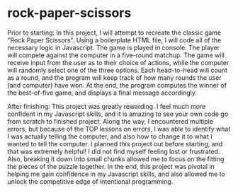 # rock-paper-scissors
Prior to starting: 
    In this project, I will attempt to recreate the classic game "Rock Paper Scissors". Using a boilerplate HTML file, I will code all of the necessary logic in Javascript. The game is played in console. The player will compete against the computer in a five-round matchup. The game will receive input from the user as to their choice of actions, while the computer will randomly select one of the three options. Each head-to-head will count as a round, and the program will keep track of how many rounds the user (and computer) have won. At the end, the program computes the winner of the best-of-five game, and displays a final message accordingly.

After finishing:
    This project was greatly rewarding. I feel much more confident in my Javascript skills, and it is amazing to see your own code go from scratch to finished project. Along the way, I encountered multiple errors, but because of the TOP lessons on errors, I was able to identify what I was actually telling the computer, and also how to change it to what I wanted to tell the computer. I planned this project out before starting, and that was extremely helpful! I did not find myself feeling lost or frustrated. Also, breaking it down into small chunks allowed me to focus on the fitting the pieces of the puzzle together. In the end, this project was pivotal in helping me gain confidence in my Javascript skills, and also allowed me to unlock the competitive edge of intentional programming.
